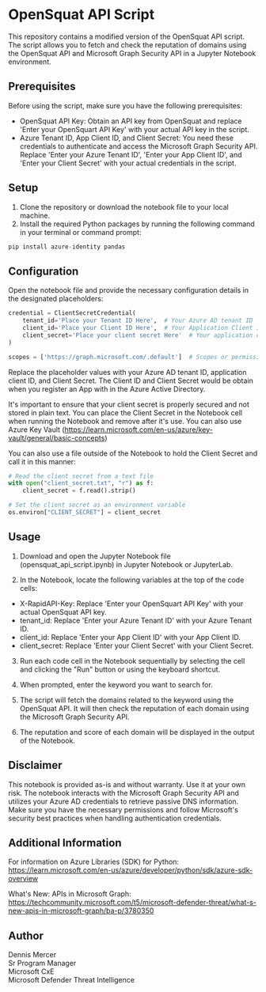 # OpenSquat API Script

This repository contains a modified version of the OpenSquat API script. The script allows you to fetch and check the reputation of domains using the OpenSquat API and Microsoft Graph Security API in a Jupyter Notebook environment.

## Prerequisites
Before using the script, make sure you have the following prerequisites:

* OpenSquat API Key: Obtain an API key from OpenSquat and replace 'Enter your OpenSquart API Key' with your actual API key in the script.
* Azure Tenant ID, App Client ID, and Client Secret: You need these credentials to authenticate and access the Microsoft Graph Security API. Replace 'Enter your Azure Tenant ID', 'Enter your App Client ID', and 'Enter your Client Secret' with your actual credentials in the script.

## Setup

1. Clone the repository or download the notebook file to your local machine.
2. Install the required Python packages by running the following command in your terminal or command prompt:

```python
pip install azure-identity pandas  
```
## Configuration

Open the notebook file and provide the necessary configuration details in the designated placeholders:

```Python
credential = ClientSecretCredential(
    tenant_id='Place your Tenant ID Here',  # Your Azure AD tenant ID
    client_id='Place your Client ID Here',  # Your Application Client ID
    client_secret='Place your client secret Here'  # Your application client Secret which should never be stored in plain text
)

scopes = ['https://graph.microsoft.com/.default']  # Scopes or permissions required for API access
```

Replace the placeholder values with your Azure AD tenant ID, application client ID, and Client Secret.  The Client ID and Client Secret would be obtain when you register an App with in the Azure Active Directory.  

It's important to ensure that your client secret is properly secured and not stored in plain text.  You can place the Client Secret in the Notebook cell when running the Notebook and remove after it's use.  You can also use Azure Key Vault (https://learn.microsoft.com/en-us/azure/key-vault/general/basic-concepts)

You can also use a file outside of the Notebook to hold the Client Secret and call it in this manner:
```Python
# Read the client secret from a text file
with open("client_secret.txt", "r") as f:
    client_secret = f.read().strip()

# Set the client secret as an environment variable
os.environ["CLIENT_SECRET"] = client_secret
```


## Usage
1. Download and open the Jupyter Notebook file (opensquat_api_script.ipynb) in Jupyter Notebook or JupyterLab. 

2. In the Notebook, locate the following variables at the top of the code cells:

*  X-RapidAPI-Key: Replace 'Enter your OpenSquart API Key' with your actual OpenSquat API key.
* tenant_id: Replace 'Enter your Azure Tenant ID' with your Azure Tenant ID.
* client_id: Replace 'Enter your App Client ID' with your App Client ID.
* client_secret: Replace 'Enter your Client Secret' with your Client Secret.
3. Run each code cell in the Notebook sequentially by selecting the cell and clicking the "Run" button or using the keyboard shortcut.

4. When prompted, enter the keyword you want to search for.

5. The script will fetch the domains related to the keyword using the OpenSquat API. It will then check the reputation of each domain using the Microsoft Graph Security API.

6. The reputation and score of each domain will be displayed in the output of the Notebook.

## Disclaimer
This notebook is provided as-is and without warranty. Use it at your own risk. The notebook interacts with the Microsoft Graph Security API and utilizes your Azure AD credentials to retrieve passive DNS information. Make sure you have the necessary permissions and follow Microsoft's security best practices when handling authentication credentials.

## Additional Information
For information on Azure Libraries (SDK) for Python: https://learn.microsoft.com/en-us/azure/developer/python/sdk/azure-sdk-overview

What's New: APIs in Microsoft Graph: https://techcommunity.microsoft.com/t5/microsoft-defender-threat/what-s-new-apis-in-microsoft-graph/ba-p/3780350

## Author
Dennis Mercer\
Sr Program Manager\
Microsoft CxE\
Microsoft Defender Threat Intelligence
